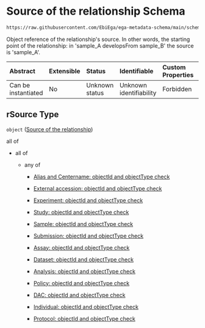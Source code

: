 # Source of the relationship Schema

```txt
https://raw.githubusercontent.com/EbiEga/ega-metadata-schema/main/schemas/EGA.common-definitions.json#/$defs/relationshipObject/properties/rSource
```

Object reference of the relationship's source. In other words, the starting point of the relationship: in 'sample\_A developsFrom sample\_B' the source is 'sample\_A'.

| Abstract            | Extensible | Status         | Identifiable            | Custom Properties | Additional Properties | Access Restrictions | Defined In                                                                                           |
| :------------------ | :--------- | :------------- | :---------------------- | :---------------- | :-------------------- | :------------------ | :--------------------------------------------------------------------------------------------------- |
| Can be instantiated | No         | Unknown status | Unknown identifiability | Forbidden         | Allowed               | none                | [EGA.common-definitions.json\*](../../../schemas/EGA.common-definitions.json "open original schema") |

## rSource Type

`object` ([Source of the relationship](ega-4-defs-ega-relationships-object-properties-source-of-the-relationship.md))

all of

* all of

  * any of

    * [Alias and Centername: objectId and objectType check](ega-4-defs-check-that-the-objectids-accession-pattern-and-objecttype-match-anyof-alias-and-centername-objectid-and-objecttype-check.md "check type definition")

    * [External accession: objectId and objectType check](ega-4-defs-check-that-the-objectids-accession-pattern-and-objecttype-match-anyof-external-accession-objectid-and-objecttype-check.md "check type definition")

    * [Experiment: objectId and objectType check](ega-4-defs-check-that-the-objectids-accession-pattern-and-objecttype-match-anyof-experiment-objectid-and-objecttype-check.md "check type definition")

    * [Study: objectId and objectType check](ega-4-defs-check-that-the-objectids-accession-pattern-and-objecttype-match-anyof-study-objectid-and-objecttype-check.md "check type definition")

    * [Sample: objectId and objectType check](ega-4-defs-check-that-the-objectids-accession-pattern-and-objecttype-match-anyof-sample-objectid-and-objecttype-check.md "check type definition")

    * [Submission: objectId and objectType check](ega-4-defs-check-that-the-objectids-accession-pattern-and-objecttype-match-anyof-submission-objectid-and-objecttype-check.md "check type definition")

    * [Assay: objectId and objectType check](ega-4-defs-check-that-the-objectids-accession-pattern-and-objecttype-match-anyof-assay-objectid-and-objecttype-check.md "check type definition")

    * [Dataset: objectId and objectType check](ega-4-defs-check-that-the-objectids-accession-pattern-and-objecttype-match-anyof-dataset-objectid-and-objecttype-check.md "check type definition")

    * [Analysis: objectId and objectType check](ega-4-defs-check-that-the-objectids-accession-pattern-and-objecttype-match-anyof-analysis-objectid-and-objecttype-check.md "check type definition")

    * [Policy: objectId and objectType check](ega-4-defs-check-that-the-objectids-accession-pattern-and-objecttype-match-anyof-policy-objectid-and-objecttype-check.md "check type definition")

    * [DAC: objectId and objectType check](ega-4-defs-check-that-the-objectids-accession-pattern-and-objecttype-match-anyof-dac-objectid-and-objecttype-check.md "check type definition")

    * [Individual: objectId and objectType check](ega-4-defs-check-that-the-objectids-accession-pattern-and-objecttype-match-anyof-individual-objectid-and-objecttype-check.md "check type definition")

    * [Protocol: objectId and objectType check](ega-4-defs-check-that-the-objectids-accession-pattern-and-objecttype-match-anyof-protocol-objectid-and-objecttype-check.md "check type definition")
